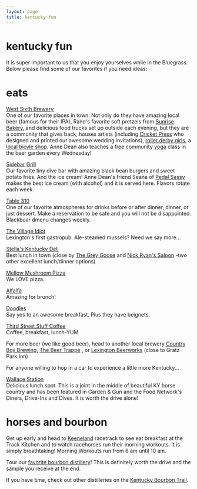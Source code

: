 ```yaml
---
layout: page
title: kentucky fun
---
```


# kentucky fun

It is super important to us that you enjoy yourselves while in the Bluegrass. Below please find some of our favorites if you need ideas:


# eats

[West Sixth Brewery](http://www.westsixth.com/)<br>
One of our favorite places in town. Not only do they have amazing local beer (famous for their IPA), Rand's favorite soft pretzels from [Sunrise Bakery](http://valotta.com/), and delicious food trucks set up outside each evening, but they are a community that gives back, houses artists (including [Cricket Press](http://www.cricket-press.com/) who designed and printed our awesome wedding invitations), [roller derby girls](http://rocknrollergirls.com/), a [local bicyle shop](http://thebrokespoke.org/). Anne Dean also teaches a free community [yoga](http://www.facebook.com/WestSixthYoga) class in the beer garden every Wednesday!


[Sidebar Grill](http://www.facebook.com/sidebar.grill)<br>
Our favorite tiny dive bar with amazing black bean burgers and sweet potato fries. And the ice cream! Anne Dean's friend Seana of [Pedal Sassy](http://www.facebook.com/PedalSassy?fref=ts) makes the best ice cream (with alcohol) and it is served here. Flavors rotate each week.


[Table 310](http://www.table-three-ten.com/)<br>
One of our favorite atmospheres for drinks before or after dinner, dinner, or just dessert. Make a reservation to be safe and you will not be disappointed. Blackboar dmenu changes weekly.


[The Village Idiot](http://www.lexingtonvillageidiot.com/)<br>
Lexington's first gastropub. Ale-steamed mussels? Need we say more...


[Stella's Kentucky Deli](http://www.stellaskentuckydeli.com/)<br>
Best lunch in town (close by [The Grey Goose](http://www.facebook.com/GreyGooseLex)  and [Nick Ryan's Saloon](http://nickryans.com/) -two other excellent lunch/dinner options)


[Mellow Mushroom Pizza](http://mellowmushroom.com/store/lexington)<br>
We LOVE pizza.


[Alfalfa](http://www.alfalfarestaurant.com/)<br>
Amazing for brunch!


[Doodles](http://www.doodlesrestaurant.com/)<br>
Say yes to an awesome breakfast. Plus they have beignets.


[Third Street Stuff Coffee](http://www.yelp.com/biz/third-st-stuff-lexington)<br>
Coffee, breakfast, lunch-YUM


For more beer (we like good beer), head to another local brewery [Country Boy Brewing](http://www.facebook.com/CountryBoyBrewing), [The Beer Trappe](http://www.thebeertrappe.com/) , or [Lexington Beerworks](http://lexingtonbeerworks.com/home/) (close to Gratz Park Inn)


For anyone willing to hop in a car to experience a little more Kentucky...


[Wallace Station](http://www.wallacestation.com/Wallace_Station_Deli_and_Bakery/Home.html)<br>
Delicious lunch spot. This is a joint in the middle of beautiful KY horse country and has been featured in Garden & Gun and the Food Network's Diners, Drive-Ins and Dives.
It is worth the drive alone!


# horses and bourbon


Get up early and head to [Keeneland](http://www.keeneland.com/discover/morning-workouts) racetrack to see eat breakfast at the Track Kitchen and to watch racehorses run their morning workouts. It is simply breathtaking!
Morning Workouts run from 6 am until 10 am.


Tour our [favorite bourbon distillery](http://www.woodfordreserve.com)! This is definitely worth the drive and the sample you receive at the end.


If you have time, check out other distilleries on the [Kentucky Bourbon Trail](http://kybourbontrail.com/).

